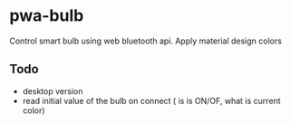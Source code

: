 # pwa-bulb
Control smart bulb using web bluetooth api.
Apply material design colors


## Todo
- desktop version
- read initial value of the bulb on connect ( is is ON/OF, what is current color)
